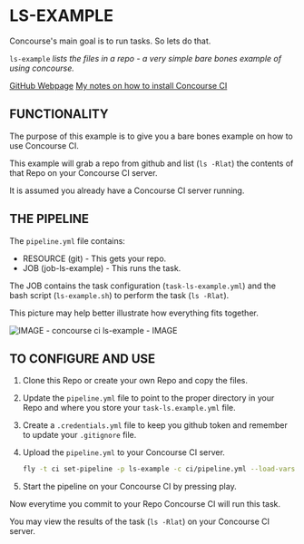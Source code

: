 # LS-EXAMPLE

Concourse's main goal is to run tasks. So lets do that.

`ls-example` _lists the files in a repo - a very simple bare bones example of
using concourse._

[GitHub Webpage](https://jeffdecola.github.io/my-concourse-ci-tasks/)
[My notes on how to install Concourse CI](https://github.com/JeffDeCola/my-cheat-sheets/tree/master/concourse-ci-cheat-sheet)

## FUNCTIONALITY

The purpose of this example is to give you a bare bones example
on how to use Concourse CI.

This example will grab a repo from github and list (`ls -Rlat`) the contents
of that Repo on your Concourse CI server.

It is assumed you already have a Concourse CI server running.

## THE PIPELINE

The `pipeline.yml` file contains:

* RESOURCE (git) - This gets your repo.
* JOB (job-ls-example) - This runs the task.

The JOB contains the task configuration (`task-ls-example.yml`) and
the bash script (`ls-example.sh`) to perform the task (`ls -Rlat`).

This picture may help better illustrate how everything fits together.

![IMAGE - concourse ci ls-example - IMAGE](https://github.com/JeffDeCola/my-cheat-sheets/blob/master/docs/pics/Concourse-structure.jpg)

## TO CONFIGURE AND USE

1. Clone this Repo or create your own Repo and copy the files.

2. Update the `pipeline.yml` file to point to the proper directory in your
   Repo and where you store your `task-ls.example.yml` file.

3. Create a `.credentials.yml` file to keep you github token and
   remember to update your `.gitignore` file.

4. Upload the `pipeline.yml` to your Concourse CI server.

   ```bash
   fly -t ci set-pipeline -p ls-example -c ci/pipeline.yml --load-vars-from ci/.credentials.yml
   ```

5. Start the pipeline on your Concourse CI by pressing play.

Now everytime you commit to your Repo Concourse CI will run this task.

You may view the results of the task (`ls -Rlat`) on your
Concourse CI server.
